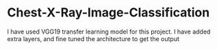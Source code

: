 # Chest-X-Ray-Image-Classification
I have used VGG19 transfer learning model for this project. I have added extra layers, and fine tuned the architecture to get the output
